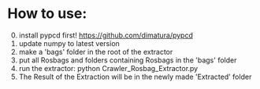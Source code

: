 # How to use:
0. install pypcd first! https://github.com/dimatura/pypcd
1. update numpy to latest version
2. make a 'bags' folder in the root of the extractor
3. put all Rosbags and folders containing Rosbags in the 'bags' folder
4. run the extractor: python Crawler_Rosbag_Extractor.py
5. The Result of the Extraction will be in the newly made 'Extracted' folder
